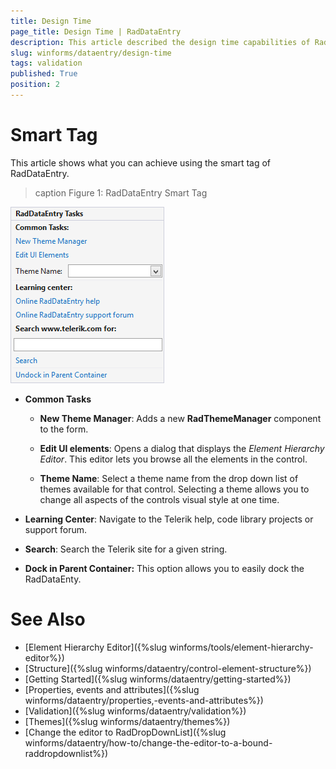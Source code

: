 ```yaml
---
title: Design Time
page_title: Design Time | RadDataEntry
description: This article described the design time capabilities of RadDataEntry.
slug: winforms/dataentry/design-time
tags: validation
published: True
position: 2
---
```


# Smart Tag

This article shows what you can achieve using the smart tag of RadDataEntry.

>caption Figure 1: RadDataEntry Smart Tag

![dataentry-design-time001](images/dataentry-design-time001.png)

* __Common Tasks__

    * __New Theme Manager__: Adds a new __RadThemeManager__ component to the form.

    * __Edit UI elements__: Opens a dialog that displays the *Element Hierarchy Editor*. This editor lets you browse all the elements in the control.

    * __Theme Name__: Select a theme name from the drop down list of themes available for that control. Selecting a theme allows you to change all aspects of the controls visual style at one time.

* __Learning Center__: Navigate to the Telerik help, code library projects or support forum.

* __Search__: Search the Telerik site for a given string.

* __Dock in Parent Container:__ This option allows you to easily dock the RadDataEnty. 

# See Also

* [Element Hierarchy Editor]({%slug winforms/tools/element-hierarchy-editor%})
* [Structure]({%slug  winforms/dataentry/control-element-structure%})
* [Getting Started]({%slug  winforms/dataentry/getting-started%})
* [Properties, events and attributes]({%slug  winforms/dataentry/properties,-events-and-attributes%})
* [Validation]({%slug winforms/dataentry/validation%})
* [Themes]({%slug winforms/dataentry/themes%})
* [Change the editor to RadDropDownList]({%slug  winforms/dataentry/how-to/change-the-editor-to-a-bound-raddropdownlist%})
